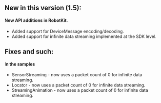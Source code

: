 
## New in this version (1.5):

#### New API additions in RobotKit.
* Added support for DeviceMessage encoding/decoding.  
* Added support for infinite data streaming implemented at the SDK level.

## Fixes and such:

#### In the samples
* SensorStreaming - now uses a packet count of 0 for infinite data streaming.
* Locator - now uses a packet count of 0 for infinite data streaming.
* StreamingAnimation - now uses a packet count of 0 for infinite data streaming.	
 	



